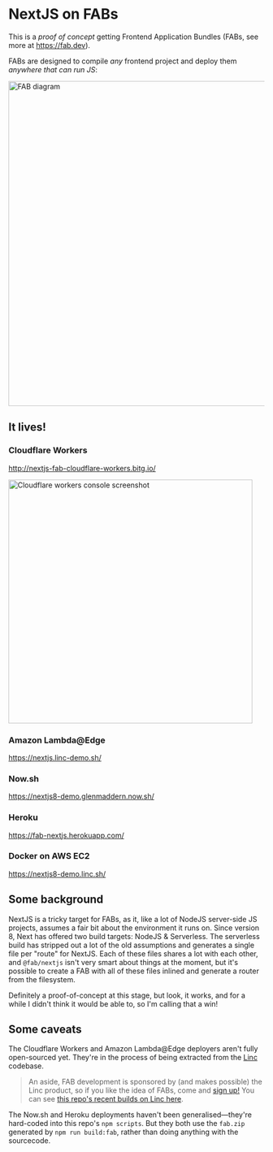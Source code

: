 # NextJS on FABs

This is a _proof of concept_ getting Frontend Application Bundles (FABs, see more at https://fab.dev).

FABs are designed to compile _any_ frontend project and deploy them _anywhere that can run JS_:

<img width="640" alt="FAB diagram" src="https://user-images.githubusercontent.com/23264/58623411-01248800-82df-11e9-8641-cea4ad3b198d.png">

## It lives!

### Cloudflare Workers

http://nextjs-fab-cloudflare-workers.bitg.io/

<img width="480" alt="Cloudflare workers console screenshot" src="https://user-images.githubusercontent.com/23264/58699040-77cf8d00-8394-11e9-99e8-d039f9507c5f.png">

### Amazon Lambda@Edge

https://nextjs.linc-demo.sh/

### Now.sh

https://nextjs8-demo.glenmaddern.now.sh/

### Heroku

https://fab-nextjs.herokuapp.com/

### Docker on AWS EC2

https://nextjs8-demo.linc.sh/

## Some background

NextJS is a tricky target for FABs, as it, like a lot of NodeJS server-side JS projects, assumes a fair bit about the environment it runs on. Since version 8, Next has offered two build targets: NodeJS & Serverless. The serverless build has stripped out a lot of the old assumptions and generates a single file per "route" for NextJS. Each of these files shares a lot with each other, and `@fab/nextjs` isn't very smart about things at the moment, but it's possible to create a FAB with all of these files inlined and generate a router from the filesystem.

Definitely a proof-of-concept at this stage, but look, it works, and for a while I didn't think it would be able to, so I'm calling that a win!

## Some caveats

The Cloudflare Workers and Amazon Lambda@Edge deployers aren't fully open-sourced yet. They're in the process of being extracted from the [Linc](https://linc.sh) codebase.

> An aside, FAB development is sponsored by (and makes possible) the Linc product, so if you like the idea of FABs, come and [sign up!](https://linc.sh) You can see [this repo's recent builds on Linc here](https://linc-front-end-demo.release.linc-preview.sh/sites/fab-spec-nextjs-example).

The Now.sh and Heroku deployments haven't been generalised—they're hard-coded into this repo's `npm scripts`. But they both use the `fab.zip` generated by `npm run build:fab`, rather than doing anything with the sourcecode.

